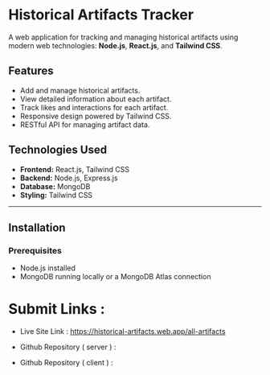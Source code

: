 # Historical Artifacts Tracker

A web application for tracking and managing historical artifacts using modern web technologies: **Node.js**, **React.js**, and **Tailwind CSS**.

## Features

- Add and manage historical artifacts.
- View detailed information about each artifact.
- Track likes and interactions for each artifact.
- Responsive design powered by Tailwind CSS.
- RESTful API for managing artifact data.

## Technologies Used

- **Frontend:** React.js, Tailwind CSS
- **Backend:** Node.js, Express.js
- **Database:** MongoDB
- **Styling:** Tailwind CSS

---

## Installation

### Prerequisites

- Node.js installed
- MongoDB running locally or a MongoDB Atlas connection

# Submit Links :
- Live Site Link : https://historical-artifacts.web.app/all-artifacts

- Github Repository ( server ) : 

- Github Repository ( client  ) : 

